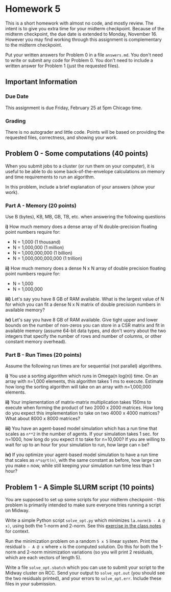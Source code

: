 # Homework 5

This is a short homework with almost no code, and mostly review.  The intent is to give you extra time for your midterm checkpoint.  Because of the midterm checkpoint, the due date is extended to Monday, November 16.  However you may find working through this assignment is complementary to the midterm checkpoint.

Put your written answers for Problem 0 in a file `answers.md`.  You don't need to write or submit any code for Problem 0.  You don't need to include a written answer for Problem 1 (just the requested files).

## Important Information

### Due Date
This assignment is due Friday, February 25 at 5pm Chicago time.

### Grading

There is no autograder and little code.  Points will be based on providing the requested files, correctness, and showing your work.

## Problem 0 - Some computations (40 points)

When you submit jobs to a cluster (or run them on your computer), it is useful to be able to do some back-of-the-envelope calculations on memory and time requirements to run an algorithm.

In this problem, include a brief explanation of your answers (show your work).

### Part A - Memory (20 points)

Use B (bytes), KB, MB, GB, TB, etc. when answering the following questions

**i)** How much memory does a dense array of N double-precision floating point numbers require for:
* N = 1,000 (1 thousand)
* N = 1,000,000 (1 million)
* N = 1,000,000,000 (1 billion)
* N = 1,000,000,000,000 (1 trillion)

**ii)** How much memory does a dense N x N array of double precision floating point numbers require for:
* N = 1,000
* N = 1,000,000

**iii)** Let's say you have 8 GB of RAM available.  What is the largest value of N for which you can fit a dense N x N matrix of double precision numbers in available memory?

**iv)** Let's say you have 8 GB of RAM available.  Give tight upper and lower bounds on the number of non-zeros you can store in a CSR matrix and fit in available memory (assume 64-bit data types, and don't worry about the two integers that specify the number of rows and number of columns, or other constant memory overhead).

### Part B - Run Times (20 points)

Assume the following run times are for sequential (not parallel) algorithms.

**i)** You use a sorting algorithm which runs in Omega(n log(n)) time.  On an array with n=1,000 elements, this algorithm takes 1 ms to execute.  Estimate how long the sorting algorithm will take on an array with n=1,000,000 elements.

**ii)** Your implementation of matrix-matrix multiplication takes 150ms to execute when forming the product of two 2000 x 2000 matrices.  How long do you expect this implementation to take on two 4000 x 4000 matrices?  What about 8000 x 8000 matrices?

**iii)** You have an agent-based model simulation which has a run time that scales as `n**2` in the number of agents.  If your simulation takes 1 sec. for n=1000, how long do you expect it to take for n=10,000?  If you are willing to wait for up to an hour for your simulation to run, how large can `n` be?

**iv)** If you optimize your agent-based model simulation to have a run time that scales as `n*sqrt(n)`, with the same constant as before, how large can you make `n` now, while still keeping your simulation run time less than 1 hour?


## Problem 1 - A Simple SLURM script (10 points)

You are supposed to set up some scripts for your midterm checkpoint - this problem is primarily intended to make sure everyone tries running a script on Midway.

Write a simple Python script `solve_opt.py` which minimizes `la.norm(b - A @ x)`, using both the 1-norm and 2-norm.  See this [exercise in the class notes](https://caam37830.github.io/book/03_optimization/scipy_opt.html#exercises) for context.

Run the minimization problem on a random `5 x 5` linear system.  Print the residual `b - A @ x` where `x` is the computed solution.  Do this for both the 1-norm and 2-norm minimization variations (so you will print 2 residuals, which are each vectors of length 5).

Write a file `solve_opt.sbatch` which you can use to submit your script to the Midway cluster on RCC.  Send your output to `solve_opt.out` (you should see the two residuals printed), and your errors to `solve_opt.err`.  Include these files in your submission.
